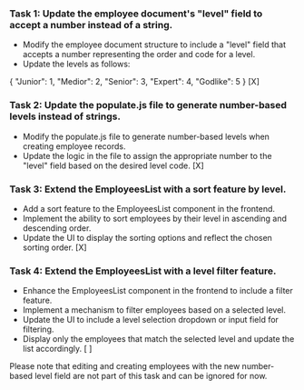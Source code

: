 ### Task 1: Update the employee document's "level" field to accept a number instead of a string.

- Modify the employee document structure to include a "level" field that accepts a number representing the order and code for a level.
- Update the levels as follows:

{ "Junior": 1, "Medior": 2, "Senior": 3, "Expert": 4, "Godlike": 5 }
[X]
### Task 2: Update the populate.js file to generate number-based levels instead of strings.

- Modify the populate.js file to generate number-based levels when creating employee records.
- Update the logic in the file to assign the appropriate number to the "level" field based on the desired level code.
[X]
### Task 3: Extend the EmployeesList with a sort feature by level.

- Add a sort feature to the EmployeesList component in the frontend.
- Implement the ability to sort employees by their level in ascending and descending order.
- Update the UI to display the sorting options and reflect the chosen sorting order.
[X]
### Task 4: Extend the EmployeesList with a level filter feature.

- Enhance the EmployeesList component in the frontend to include a filter feature.
- Implement a mechanism to filter employees based on a selected level.
- Update the UI to include a level selection dropdown or input field for filtering.
- Display only the employees that match the selected level and update the list accordingly.
[ ]

Please note that editing and creating employees with the new number-based level field are not part of this task and can be ignored for now.